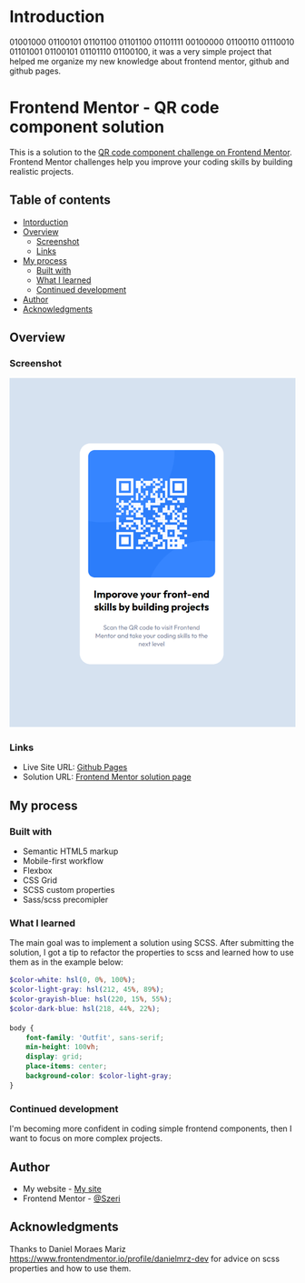 # Introduction

01001000 01100101 01101100 01101100 01101111 00100000 01100110 01110010 01101001 01100101 01101110 01100100, it was a very simple project that helped me organize my new knowledge about frontend mentor, github and github pages.

# Frontend Mentor - QR code component solution

This is a solution to the [QR code component challenge on Frontend Mentor](https://www.frontendmentor.io/challenges/qr-code-component-iux_sIO_H). Frontend Mentor challenges help you improve your coding skills by building realistic projects. 

## Table of contents

- [Intorduction](#introduction)
- [Overview](#overview)
  - [Screenshot](#screenshot)
  - [Links](#links)
- [My process](#my-process)
  - [Built with](#built-with)
  - [What I learned](#what-i-learned)
  - [Continued development](#continued-development)
- [Author](#author)
- [Acknowledgments](#acknowledgments)

## Overview

### Screenshot

![Preview](./screenshoots/Preview.png)

### Links

- Live Site URL: [Github Pages](https://szeri323.github.io/projects/others/frontendmentor/2.QRCodeComponent/qr-code-component.html)
- Solution URL: [Frontend Mentor solution page](https://www.frontendmentor.io/solutions/sassscss-O7npxVZVwY)


## My process

### Built with

- Semantic HTML5 markup
- Mobile-first workflow
- Flexbox
- CSS Grid
- SCSS custom properties
- Sass/scss precomipler

### What I learned

The main goal was to implement a solution using SCSS. 
After submitting the solution, I got a tip to refactor the properties to scss and learned how to use them as in the example below:

```scss
$color-white: hsl(0, 0%, 100%);
$color-light-gray: hsl(212, 45%, 89%);
$color-grayish-blue: hsl(220, 15%, 55%);
$color-dark-blue: hsl(218, 44%, 22%);

body {
    font-family: 'Outfit', sans-serif;
    min-height: 100vh;
    display: grid;
    place-items: center;
    background-color: $color-light-gray;
}
```


### Continued development

I'm becoming more confident in coding simple frontend components, then I want to focus on more complex projects.

## Author

- My website - [My site](https://centerdiv.pl)
- Frontend Mentor - [@Szeri](https://www.frontendmentor.io/profile/Szeri323)


## Acknowledgments

Thanks to Daniel Moraes Mariz https://www.frontendmentor.io/profile/danielmrz-dev for advice on scss properties and how to use them.
